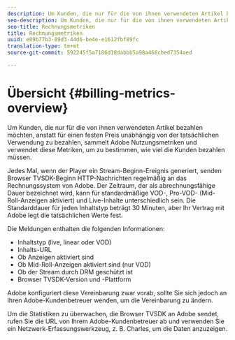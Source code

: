 ```yaml
---
description: Um Kunden, die nur für die von ihnen verwendeten Artikel bezahlen möchten, anstatt für einen festen Preis unabhängig von der tatsächlichen Verwendung zu bezahlen, sammelt Adobe Nutzungsmetriken und verwendet diese Metriken, um zu bestimmen, wie viel die Kunden bezahlen müssen.
seo-description: Um Kunden, die nur für die von ihnen verwendeten Artikel bezahlen möchten, anstatt für einen festen Preis unabhängig von der tatsächlichen Verwendung zu bezahlen, sammelt Adobe Nutzungsmetriken und verwendet diese Metriken, um zu bestimmen, wie viel die Kunden bezahlen müssen.
seo-title: Rechnungsmetriken
title: Rechnungsmetriken
uuid: e09b77b3-89d3-44d6-be4e-e1612fbf89fc
translation-type: tm+mt
source-git-commit: 592245f5a7186d18dabbb5a98a468cbed7354aed

---
```



# Übersicht {#billing-metrics-overview}

Um Kunden, die nur für die von ihnen verwendeten Artikel bezahlen möchten, anstatt für einen festen Preis unabhängig von der tatsächlichen Verwendung zu bezahlen, sammelt Adobe Nutzungsmetriken und verwendet diese Metriken, um zu bestimmen, wie viel die Kunden bezahlen müssen.

Jedes Mal, wenn der Player ein Stream-Beginn-Ereignis generiert, senden Browser TVSDK-Beginn HTTP-Nachrichten regelmäßig an das Rechnungssystem von Adobe. Der Zeitraum, der als abrechnungsfähige Dauer bezeichnet wird, kann für standardmäßige VOD-, Pro-VOD- (Mid-Roll-Anzeigen aktiviert) und Live-Inhalte unterschiedlich sein. Die Standarddauer für jeden Inhaltstyp beträgt 30 Minuten, aber Ihr Vertrag mit Adobe legt die tatsächlichen Werte fest.

Die Meldungen enthalten die folgenden Informationen:

* Inhaltstyp (live, linear oder VOD)
* Inhalts-URL
* Ob Anzeigen aktiviert sind
* Ob Mid-Roll-Anzeigen aktiviert sind (nur VOD)
* Ob der Stream durch DRM geschützt ist
* Browser TVSDK-Version und -Plattform

Adobe konfiguriert diese Vereinbarung zwar vorab, sollte Sie sich jedoch an Ihren Adobe-Kundenbetreuer wenden, um die Vereinbarung zu ändern.

Um die Statistiken zu überwachen, die Browser TVSDK an Adobe sendet, rufen Sie die URL von Ihrem Adobe-Kundenbetreuer ab und verwenden Sie ein Netzwerk-Erfassungswerkzeug, z. B. Charles, um die Daten anzuzeigen.
